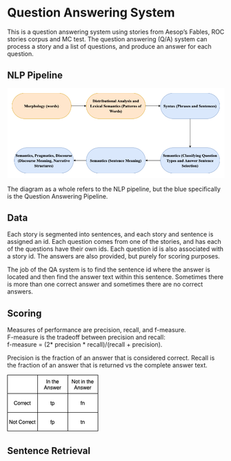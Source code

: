 # Question Answering System
This is a question answering system using stories from Aesop’s Fables, ROC stories corpus and MC test. 
The question answering (Q/A) system can process a story and a list
of questions, and produce an answer for each question. 

## NLP Pipeline
<img src="Diagrams/NLP-Pipeline.png" width="800">

The diagram as a whole refers to the NLP pipeline, but the blue specifically is the Question Answering Pipeline.


## Data 

Each story is segmented into sentences, and each story and sentence is assigned an id.
Each question comes from one of the stories, and has each of the questions have their own ids.
Each question id is also associated with a story id.
The answers are also provided, but purely for scoring purposes.  

The job of the QA system is to find the sentence id where the answer is located and then find the answer
text within this sentence. Sometimes there is more than one correct answer and sometimes there are no correct answers.  

## Scoring
Measures of performance are precision, recall, and f-measure.   
F-measure is the tradeoff between precision and recall:  
 f-measure = (2* precision * recall)/(recall + precision).  

Precision is the fraction of an answer that is considered correct. 
Recall is the fraction of an answer that is returned vs the complete answer text.  

<img src="Diagrams/Precision-Recall.png">

## Sentence Retrieval





